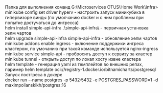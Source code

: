 Папка для выполнения команд G:\Microservices OTUS\Home Work\infra> <br />
minikube config set driver hyperv - настроить запуск миникубика в гипервизоре винды (по умолчанию docker и с ним проблемы при попытке достучаться до ингресса) <br />
helm install simple-api-infra .\simple-api-infra\ - первичная установка хелм чартов <br />
helm upgrade simple-api-infra simple-api-infra - обновление хелм  чартов <br />
minikube addons enable ingress - включение поддержики ингреса кластером, по умочанию при такой команде используется nginx-ingress<br />
minikube service simple-api - пробросить доступ к сервизу за кластер<br />
minikube tunnel - открыть доступ по локал хосту извне кластера <br />
helm template - генерация yaml из темплейтов во внешних репах, паример helm template oci://registry-1.docker.io/bitnamicharts/postgresql<br />
Запуск постгреса в докере <br />
docker run --name postgres -p 5432:5432 -e POSTGRES_PASSWORD=1 -d maximpolianskikh/postgres:16 <br />